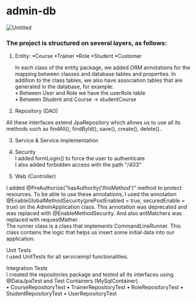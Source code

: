 # admin-db
![Untitled](https://user-images.githubusercontent.com/76654263/229068424-7a15dbc0-8b1f-47d7-80a8-8fbe44d24ee4.jpg)

### The project is structured on several layers, as follows:
1. Entity:  •Course  •Trainer  •Role   •Student   •Customer                                                                         

    In each class of the entity package, we added ORM annotations for the mapping between classes and database tables and properties.
    In addition to the class tables, we also have association tables that are generated in the database, for example:                     
• Between User and Role we have the userRole table                                                                                
• Between Student and Course -> studentCourse

2. Repository (DAO)

All these interfaces extend JpaRepository which allows us to use all its methods such as findAll(), findById(), save(), create(), delete()..

3. Service & Service implementation

4. Security                                                                                                            
I added formLogin() to force the user to authenticate                                                                                  
I also added forbidden access with the path "/403"

5. Web (Controller)

I added @PreAuthorize("hasAuthority('thisMethod')" method to protect resources.
To be able to use these annotations, I used the annotation @EnableGlobalMethodSecurity(prePostEnabled = true, securedEnable = true) on the AdminApplication class.
This annotation was deprecated and was replaced with @EnableMethodSecurity.
And also antMatchers was replaced with requestMather.                                                                                        
The runner class is a class that implements CommandLineRunner.
This class contains the logic that helps us insert some initial data into our application.

Unit Tests                                                                                                     
I used UnitTests for all serviceimpl functionalities.                                                        
                        
Integration Tests                                                                                            
I created the repositories package and tested all its interfaces using @DataJpaTest and Test Containers (MySqlContainer)                                
                        • CourseRepositoryTest
                        • TrainerRepositoryTest
                        • RoleRepositoryTest
                        • StudentRepositoryTest
                        • UserRepositoryTest
